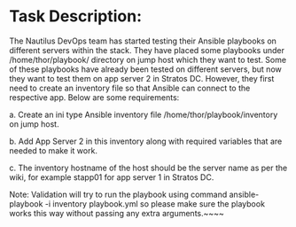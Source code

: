 # Task Description:

The Nautilus DevOps team has started testing their Ansible playbooks on different servers within the stack. They have placed some playbooks under /home/thor/playbook/ directory on jump host which they want to test. Some of these playbooks have already been tested on different servers, but now they want to test them on app server 2 in Stratos DC. However, they first need to create an inventory file so that Ansible can connect to the respective app. Below are some requirements:

a. Create an ini type Ansible inventory file /home/thor/playbook/inventory on jump host.

b. Add App Server 2 in this inventory along with required variables that are needed to make it work.

c. The inventory hostname of the host should be the server name as per the wiki, for example stapp01 for app server 1 in Stratos DC.

Note: Validation will try to run the playbook using command ansible-playbook -i inventory playbook.yml so please make sure the playbook works this way without passing any extra arguments.~~~~